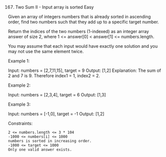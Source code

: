 167. Two Sum II - Input array is sorted
     Easy

Given an array of integers numbers that is already sorted in ascending order, find two numbers such that they add up to a specific target number.

Return the indices of the two numbers (1-indexed) as an integer array answer of size 2, where 1 <= answer[0] < answer[1] <= numbers.length.

You may assume that each input would have exactly one solution and you may not use the same element twice.

Example 1:

Input: numbers = [2,7,11,15], target = 9
Output: [1,2]
Explanation: The sum of 2 and 7 is 9. Therefore index1 = 1, index2 = 2.

Example 2:

Input: numbers = [2,3,4], target = 6
Output: [1,3]

Example 3:

Input: numbers = [-1,0], target = -1
Output: [1,2]

Constraints:

    2 <= numbers.length <= 3 * 104
    -1000 <= numbers[i] <= 1000
    numbers is sorted in increasing order.
    -1000 <= target <= 1000
    Only one valid answer exists.
